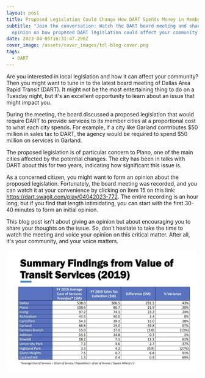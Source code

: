```yaml
---
layout: post
title: Proposed Legislation Could Change How DART Spends Money in Member Cities
subtitle: "Join the conversation: Watch the DART board meeting and share your
  opinion on how proposed DART legislation could affect your community."
date: 2023-04-05T16:31:47.296Z
cover_image: /assets/cover_images/tdl-blog-cover.png
tags:
  - DART
---
```

Are you interested in local legislation and how it can affect your community? Then you might want to tune in to the latest board meeting of Dallas Area Rapid Transit (DART). It might not be the most entertaining thing to do on a Tuesday night, but it's an excellent opportunity to learn about an issue that might impact you.

During the meeting, the board discussed a proposed legislation that would require DART to provide services to its member cities at a proportional cost to what each city spends. For example, if a city like Garland contributes $50 million in sales tax to DART, the agency would be required to spend $50 million on services in Garland.

The proposed legislation is of particular concern to Plano, one of the main cities affected by the potential changes. The city has been in talks with DART about this for two years, indicating how significant this issue is.

As a concerned citizen, you might want to form an opinion about the proposed legislation. Fortunately, the board meeting was recorded, and you can watch it at your convenience by clicking on Item 15 on this link: <https://dart.swagit.com/play/04042023-772>. The entire recording is an hour long, but if you find that length intimidating, you can start with the first 30-40 minutes to form an initial opinion.

This blog post isn't about giving an opinion but about encouraging you to share your thoughts on the issue. So, don't hesitate to take the time to watch the meeting and voice your opinion on this critical matter. After all, it's your community, and your voice matters.

![Table of summary findings from Value of Transit Services (2019)](/assets/cover_images/screenshot-2023-04-05-112318.png "Table of summary findings from Value of Transit Services (2019)")